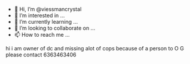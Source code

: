 - 👋 Hi, I’m @viessmancrystal
- 👀 I’m interested in ...
- 🌱 I’m currently learning ...
- 💞️ I’m looking to collaborate on ...
- 📫 How to reach me ...

<!---
viessmancrystal/viessmancrystal is a ✨ special ✨ repository because its `README.md` (this file) appears on your GitHub profile.
You can click the Preview link to take a look at your changes.
--->
hi i am owner of dc and missing alot of cops because of a person to O G please contact 6363463406
